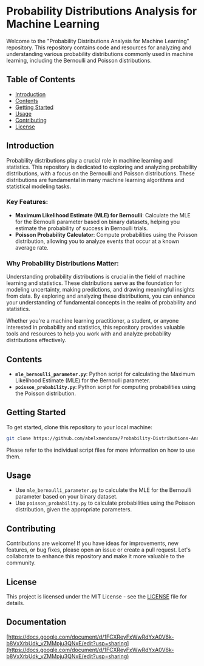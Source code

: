 # Probability Distributions Analysis for Machine Learning

Welcome to the "Probability Distributions Analysis for Machine Learning" repository. This repository contains code and resources for analyzing and understanding various probability distributions commonly used in machine learning, including the Bernoulli and Poisson distributions.

## Table of Contents

- [Introduction](#introduction)
- [Contents](#contents)
- [Getting Started](#getting-started)
- [Usage](#usage)
- [Contributing](#contributing)
- [License](#license)

## Introduction

Probability distributions play a crucial role in machine learning and statistics. This repository is dedicated to exploring and analyzing probability distributions, with a focus on the Bernoulli and Poisson distributions. These distributions are fundamental in many machine learning algorithms and statistical modeling tasks.

### Key Features:

- **Maximum Likelihood Estimate (MLE) for Bernoulli**: Calculate the MLE for the Bernoulli parameter based on binary datasets, helping you estimate the probability of success in Bernoulli trials.
- **Poisson Probability Calculator**: Compute probabilities using the Poisson distribution, allowing you to analyze events that occur at a known average rate.

### Why Probability Distributions Matter:

Understanding probability distributions is crucial in the field of machine learning and statistics. These distributions serve as the foundation for modeling uncertainty, making predictions, and drawing meaningful insights from data. By exploring and analyzing these distributions, you can enhance your understanding of fundamental concepts in the realm of probability and statistics.

Whether you're a machine learning practitioner, a student, or anyone interested in probability and statistics, this repository provides valuable tools and resources to help you work with and analyze probability distributions effectively.

## Contents

- **`mle_bernoulli_parameter.py`**: Python script for calculating the Maximum Likelihood Estimate (MLE) for the Bernoulli parameter.
- **`poisson_probability.py`**: Python script for computing probabilities using the Poisson distribution.

## Getting Started

To get started, clone this repository to your local machine:

```bash
git clone https://github.com/abelxmendoza/Probability-Distributions-Analysis-MachineLearning.git
```

Please refer to the individual script files for more information on how to use them.

## Usage

* Use `mle_bernoulli_parameter.py` to calculate the MLE for the Bernoulli parameter based on your binary dataset.
* Use `poisson_probability.py` to calculate probabilities using the Poisson distribution, given the appropriate parameters.

## Contributing

Contributions are welcome! If you have ideas for improvements, new features, or bug fixes, please open an issue or create a pull request. Let's collaborate to enhance this repository and make it more valuable to the community.

## License

This project is licensed under the MIT License - see the [LICENSE](https://chat.openai.com/c/LICENSE) file for details.

## Documentation

[https://docs.google.com/document/d/1FCXReyFxWwRdYxA0V6k-b8VxXrbUdk_vZMMpju3QNxE/edit?usp=sharing](https://docs.google.com/document/d/1FCXReyFxWwRdYxA0V6k-b8VxXrbUdk_vZMMpju3QNxE/edit?usp=sharing)
